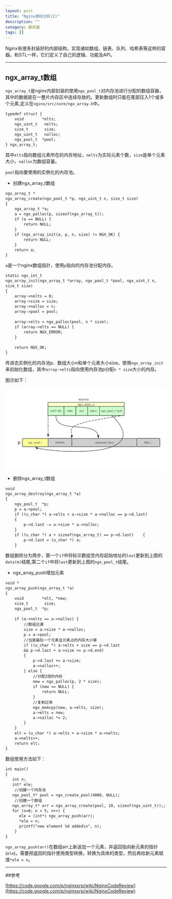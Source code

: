 ```yaml
---
layout: post
title: "Nginx源码分析(2)"
description: ""
category: 服务器
tags: []
---
```


Nginx有很多封装好的内部结构，实现诸如数组、链表、队列、哈希表等这样的容器。和STL一样，它们定义了自己的逻辑、功能及API。

----------------------------------------------
## ngx_array_t数组

`ngx_array_t`是nginx内部封装的使用`ngx_pool_t`对内存池进行分配的数组容器，其中的数据是在一整片内存区中连续存放的。更新数组时只能在尾部压入1个或多个元素,定义在`nginx/src/core/ngx_array.h`中。

```
typedef struct {
    void        *elts;
    ngx_uint_t   nelts;
    size_t       size;
    ngx_uint_t   nalloc;
    ngx_pool_t  *pool;
} ngx_array_t;
```

其中`elts`指向数组元素所在的内存地址，`nelts`为实际元素个数，`size`是单个元素大小，`nalloc`为数组容量。

`pool`指向要使用的实例化的内存池。

* 创建ngx_array_t数组

```
ngx_array_t *
ngx_array_create(ngx_pool_t *p, ngx_uint_t n, size_t size)
{
    ngx_array_t *a;
    a = ngx_palloc(p, sizeof(ngx_array_t));
    if (a == NULL) {
        return NULL;
    }
    if (ngx_array_init(a, p, n, size) != NGX_OK) {
        return NULL;
    }
    return a;
}
```
`a`是一个nginx数组指针，使用`p`指向的内存池分配内存。

```
static ngx_int_t
ngx_array_init(ngx_array_t *array, ngx_pool_t *pool, ngx_uint_t n, size_t size)
{
    array->nelts = 0;
    array->size = size;
    array->nalloc = n;
    array->pool = pool;

    array->elts = ngx_palloc(pool, n * size);
    if (array->elts == NULL) {
        return NGX_ERROR;
    }

    return NGX_OK;
}
```
传进去实例化的内存池p、数组大小n和单个元素大小size。使用`ngx_array_init`来初始化数组，其中`array->elts`指向使用内存池p分配`n * size`大小的内存。

图示如下：

![图片](/assets/images/nginx-1-2.png)

* 删除ngx_array_t数组

```
void
ngx_array_destroy(ngx_array_t *a)
{
    ngx_pool_t  *p;
    p = a->pool;
    if ((u_char *) a->elts + a->size * a->nalloc == p->d.last) 
    {
        p->d.last -= a->size * a->nalloc;
    }
    if ((u_char *) a + sizeof(ngx_array_t) == p->d.last)    {
        p->d.last = (u_char *) a;
    }
```
数组删除分为两步，第一个`if`中将标示数组空内存起始地址的`last`更新到上图的`data(m)`结尾;第二个`if`中将`last`更新到上图的`ngx_pool_t`结尾。

* ngx_array_push增加元素

```
void *
ngx_array_push(ngx_array_t *a)
{
    void        *elt, *new;
    size_t       size;
    ngx_pool_t  *p;

    if (a->nelts == a->nalloc) {
        //数组已满
        size = a->size * a->nalloc;
        p = a->pool;
        //当是最后一个元素且元素占的内存大小够
        if ((u_char *) a->elts + size == p->d.last
        && p->d.last + a->size <= p->d.end)
        {
            p->d.last += a->size;
            a->nalloc++;
        } else {
            //分配2倍的内存
            new = ngx_palloc(p, 2 * size);
            if (new == NULL) {
                return NULL;
            }
            //复制过来
            ngx_memcpy(new, a->elts, size);
            a->elts = new;
            a->nalloc *= 2;
        }
    }
    elt = (u_char *) a->elts + a->size * a->nelts;
    a->nelts++;
    return elt;
}
```

数组使用方法如下：

```
int main()
{
   int n;
   int* ele;
    //创建一个内存池
   ngx_pool_t* pool = ngx_create_pool(4000, NULL);
    //创建一个数组
   ngx_array_t* arr = ngx_array_create(pool, 10, sizeof(ngx_uint_t));;
   for (n=0; n < 5; n++) {
      ele = (int*) ngx_array_push(arr);
      *ele = n;
      printf("new element %d added\n", n);
    }
}
```

`ngx_array_push(arr)`在数组arr上新追加一个元素，并返回指向新元素的指针(`ele`)。需要把返回的指针使用类型转换，转换为具体的类型，然后再给新元素赋值`*ele = n`。

----------------------------------------------

##参考

[https://code.google.com/p/nginxsrp/wiki/NginxCodeReview](https://code.google.com/p/nginxsrp/wiki/NginxCodeReview)
